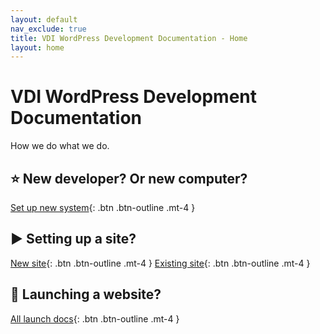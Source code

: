 ```yaml
---
layout: default
nav_exclude: true
title: VDI WordPress Development Documentation - Home
layout: home
---
```


# VDI WordPress Development Documentation
How we do what we do.

## ⭐ New developer? Or new computer?
[Set up new system](/docs/new-system-setup/){: .btn .btn-outline .mt-4 }

## ▶️ Setting up a site?
[New site](/docs/processes/new-site){: .btn .btn-outline .mt-4 }
[Existing site](docs/processes/existing-sites){: .btn .btn-outline .mt-4 }

## 🚀 Launching a website?
[All launch docs](/docs/launch/){: .btn .btn-outline .mt-4 }